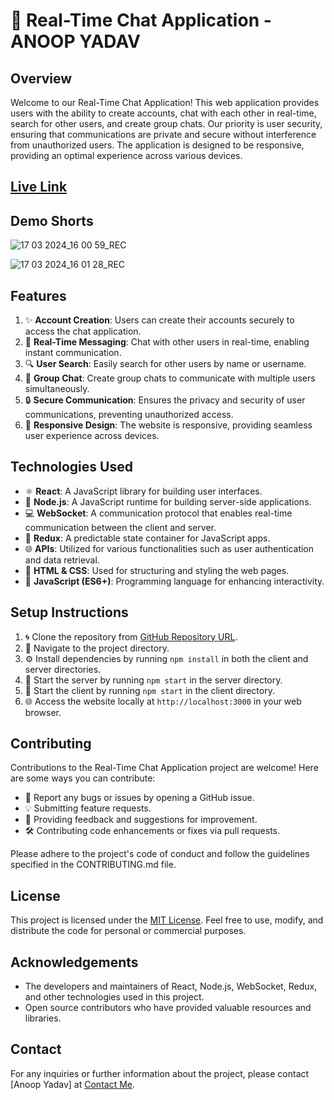 # 💬 Real-Time Chat Application -ANOOP YADAV

## Overview
Welcome to our Real-Time Chat Application! This web application provides users with the ability to create accounts, chat with each other in real-time, search for other users, and create group chats. Our priority is user security, ensuring that communications are private and secure without interference from unauthorized users. The application is designed to be responsive, providing an optimal experience across various devices.

## [Live Link](https://real-time-chat-five-blush.vercel.app/)

## Demo Shorts 

![17 03 2024_16 00 59_REC](https://github.com/Vicky8180/real--time/assets/76256436/c73cf5f2-8d20-4c15-8702-3d21ba15d898)


![17 03 2024_16 01 28_REC](https://github.com/Vicky8180/real--time/assets/76256436/50a95bb1-bda3-43cf-b0d6-607d6cd775e4)


## Features
1. ✨ **Account Creation**: Users can create their accounts securely to access the chat application.
2. 🚀 **Real-Time Messaging**: Chat with other users in real-time, enabling instant communication.
3. 🔍 **User Search**: Easily search for other users by name or username.
4. 💬 **Group Chat**: Create group chats to communicate with multiple users simultaneously.
5. 🔒 **Secure Communication**: Ensures the privacy and security of user communications, preventing unauthorized access.
6. 📱 **Responsive Design**: The website is responsive, providing seamless user experience across devices.

## Technologies Used
- ⚛️ **React**: A JavaScript library for building user interfaces.
- 🚀 **Node.js**: A JavaScript runtime for building server-side applications.
- 💻 **WebSocket**: A communication protocol that enables real-time communication between the client and server.
- 🔄 **Redux**: A predictable state container for JavaScript apps.
- 🌐 **APIs**: Utilized for various functionalities such as user authentication and data retrieval.
- 🎨 **HTML & CSS**: Used for structuring and styling the web pages.
- 🚀 **JavaScript (ES6+)**: Programming language for enhancing interactivity.

## Setup Instructions
1. 🌀 Clone the repository from [GitHub Repository URL](https://github.com/Vicky8180/real--time/).
2. 📁 Navigate to the project directory.
3. ⚙️ Install dependencies by running `npm install` in both the client and server directories.
4. 🚀 Start the server by running `npm start` in the server directory.
5. 🚀 Start the client by running `npm start` in the client directory.
6. 🌐 Access the website locally at `http://localhost:3000` in your web browser.

## Contributing
Contributions to the Real-Time Chat Application project are welcome! Here are some ways you can contribute:
- 🐛 Report any bugs or issues by opening a GitHub issue.
- 💡 Submitting feature requests.
- 📝 Providing feedback and suggestions for improvement.
- 🛠️ Contributing code enhancements or fixes via pull requests.

Please adhere to the project's code of conduct and follow the guidelines specified in the CONTRIBUTING.md file.

## License
This project is licensed under the [MIT License](https://opensource.org/licenses/MIT). Feel free to use, modify, and distribute the code for personal or commercial purposes.

## Acknowledgements
- The developers and maintainers of React, Node.js, WebSocket, Redux, and other technologies used in this project.
- Open source contributors who have provided valuable resources and libraries.

## Contact
For any inquiries or further information about the project, please contact [Anoop Yadav] at [Contact Me](vyadav99x1@gmail.com).

